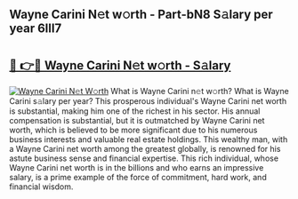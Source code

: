 ## Wayne Carini N𝚎t w𝚘rth - Part-bN8 S𝚊lary per year 6llI7

# <h2><a href="http://gc3dppd.nevu.top/?p=Wayne+Carini">🔗 👉🔴 Wayne Carini N𝚎t w𝚘rth - S𝚊lary</a></h2>

[![Wayne Carini N𝚎t W𝚘rth](https://i.imgur.com/Oavwk0R.jpeg)](http://gc3dppd.nevu.top/?p=Wayne+Carini)
What is Wayne Carini n𝚎t w𝚘rth? What is Wayne Carini s𝚊lary per year?
This prosperous individual's Wayne Carini net worth is substantial, making him one of the richest in his sector. His annual compensation is substantial, but it is outmatched by Wayne Carini net worth, which is believed to be more significant due to his numerous business interests and valuable real estate holdings. This wealthy man, with a Wayne Carini net worth among the greatest globally, is renowned for his astute business sense and financial expertise. This rich individual, whose Wayne Carini net worth is in the billions and who earns an impressive salary, is a prime example of the force of commitment, hard work, and financial wisdom.
